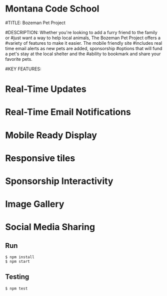 # Montana Code School

#TITLE: Bozeman Pet Project

#DESCRIPTION: Whether you're looking to add a furry friend to the family or
#just want a way to help local animals, The Bozeman Pet Project offers a
#variety of features to make it easier. The mobile friendly site
#includes real time email alerts as new pets are added, sponsorship
#options that will fund a pet's stay at the local shelter and the
#ability to bookmark and share your favorite pets.

#KEY FEATURES:
#   
#   Real-Time Updates
#   Real-Time Email Notifications
#   Mobile Ready Display
#   Responsive tiles
#   Sponsorship Interactivity
#   Image Gallery
#   Social Media Sharing







## Run
~~~
$ npm install
$ npm start
~~~

## Testing
~~~
$ npm test
~~~
